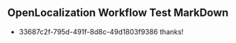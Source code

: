 ## OpenLocalization Workflow Test MarkDown

* 33687c2f-795d-491f-8d8c-49d1803f9386 
thanks!



<!--HONumber=Jan16_HO2-->
